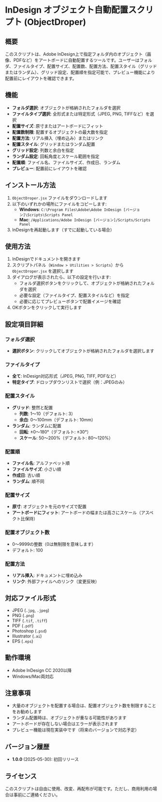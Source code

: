 # InDesign オブジェクト自動配置スクリプト (ObjectDroper)

## 概要

このスクリプトは、Adobe InDesign上で指定フォルダ内のオブジェクト（画像、PDFなど）をアートボードに自動配置するツールです。ユーザーはフォルダ、ファイルタイプ、配置サイズ、配置数、配置方法、配置スタイル（グリッドまたはランダム）、グリッド設定、配置順を指定可能で、プレビュー機能により配置前にレイアウトを確認できます。

## 機能

- **フォルダ選択**: オブジェクトが格納されたフォルダを選択
- **ファイルタイプ選択**: 全形式または特定形式（JPEG, PNG, TIFFなど）を選択
- **配置サイズ**: 原寸またはアートボードにフィット
- **配置数制限**: 配置するオブジェクトの最大数を指定
- **配置方法**: リアル挿入（埋め込み）またはリンク
- **配置スタイル**: グリッドまたはランダム配置
- **グリッド設定**: 列数と余白を指定
- **ランダム設定**: 回転角度とスケール範囲を指定
- **配置順**: ファイル名、ファイルサイズ、作成日、ランダム
- **プレビュー**: 配置前にレイアウトを確認

## インストール方法

1. `ObjectDroper.jsx` ファイルをダウンロードします
2. 以下のいずれかの場所にファイルをコピーします:
   - **Windows**: `C:\Program Files\Adobe\Adobe InDesign [バージョン]\Scripts\Scripts Panel`
   - **Mac**: `/Applications/Adobe InDesign [バージョン]/Scripts/Scripts Panel`
3. InDesignを再起動します（すでに起動している場合）

## 使用方法

1. InDesignでドキュメントを開きます
2. スクリプトパネル（`Window > Utilities > Scripts`）から `ObjectDroper.jsx` を選択します
3. ダイアログが表示されたら、以下の設定を行います:
   - フォルダ選択ボタンをクリックして、オブジェクトが格納されたフォルダを選択
   - 必要な設定（ファイルタイプ、配置スタイルなど）を指定
   - 必要に応じてプレビューボタンで配置イメージを確認
4. OKボタンをクリックして実行します

## 設定項目詳細

### フォルダ選択
- **選択ボタン**: クリックしてオブジェクトが格納されたフォルダを選択します

### ファイルタイプ
- **全て**: InDesign対応形式（JPEG, PNG, TIFF, PDFなど）
- **特定タイプ**: ドロップダウンリストで選択（例：JPEGのみ）

### 配置スタイル
- **グリッド**: 整然と配置
  - **列数**: 1～10（デフォルト: 3）
  - **余白**: 0～100mm（デフォルト: 10mm）
- **ランダム**: ランダムに配置
  - **回転**: ±0～180°（デフォルト: ±30°）
  - **スケール**: 50～200%（デフォルト: 80～120%）

### 配置順
- **ファイル名**: アルファベット順
- **ファイルサイズ**: 小さい順
- **作成日**: 古い順
- **ランダム**: 順不同

### 配置サイズ
- **原寸**: オブジェクトを元のサイズで配置
- **アートボードにフィット**: アートボードの幅または高さにスケール（アスペクト比保持）

### 配置オブジェクト数
- 0～9999の整数（0は無制限を意味します）
- デフォルト: 100

### 配置方法
- **リアル挿入**: ドキュメントに埋め込み
- **リンク**: 外部ファイルへのリンク（変更反映）

## 対応ファイル形式

- JPEG (`.jpg`, `.jpeg`)
- PNG (`.png`)
- TIFF (`.tif`, `.tiff`)
- PDF (`.pdf`)
- Photoshop (`.psd`)
- Illustrator (`.ai`)
- EPS (`.eps`)

## 動作環境

- Adobe InDesign CC 2020以降
- Windows/Mac両対応

## 注意事項

- 大量のオブジェクトを配置する場合は、配置オブジェクト数を制限することをお勧めします
- ランダム配置時は、オブジェクトが重なる可能性があります
- アートボードが存在しない場合はエラーが表示されます
- プレビュー機能は現在実装中です（将来のバージョンで対応予定）

## バージョン履歴

- **1.0.0** (2025-05-30): 初回リリース

## ライセンス

このスクリプトは自由に使用、改変、再配布が可能です。ただし、商用利用の場合は事前にご連絡ください。
